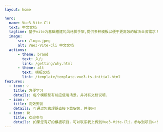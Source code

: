 ```yaml
---
layout: home

hero:
  name: Vue3-Vite-Cli
  text: 中文文档
  tagline: 基于vite为基础搭建的风格脚手架,提供多种模板以便于更高效的解决业务需求！
  image:
      src: /logo.jpeg
      alt: Vue3-Vite-Cli 中文文档
  actions:
      - theme: brand
        text: 入门
        link: /getting/why.html
      - theme: alt
        text: 模板文档
        link: /template/template-vue3-ts-initial.html
features:
  - icon: 💡
    title: 方便学习
    details: 每个模板都有相应使用场景，并对有文档说明.
  - icon: ⚡️
    title: 高效安装
    details: 可通过包管理器直接下载安装，并使用!
  - icon: 🛠️
    title: 欢迎参与
    details: 如果您有好的模板项目，可以联系我上传到Vue3-Vite-Cli，参与到项目中！
---
```



